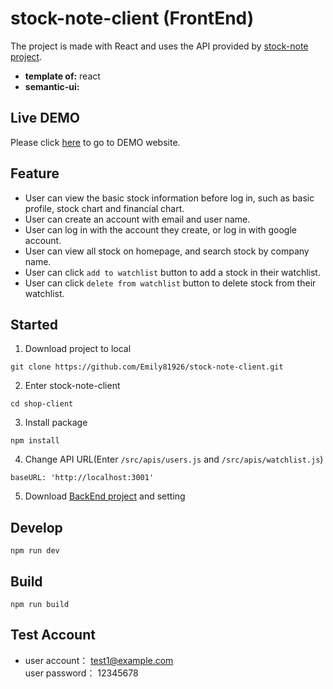 # stock-note-client (FrontEnd)

The project is made with React and uses the API provided by [stock-note project](https://github.com/Emily81926/stock-note).

- **template of:** react
- **semantic-ui:** 

## Live DEMO
Please click [here](https://sprightly-melba-edee81.netlify.app/) to go to DEMO website.

## Feature

- User can view the basic stock information before log in, such as basic profile, stock chart and financial chart.
- User can create an account with email and user name.
- User can log in with the account they create, or log in with google account.
- User can view all stock on homepage, and search stock by company name.
- User can click `add to watchlist` button to add a stock in their watchlist.
- User can click `delete from watchlist` button to delete stock from their watchlist. 

## Started
1. Download project to local
```
git clone https://github.com/Emily81926/stock-note-client.git
```
2. Enter stock-note-client
```
cd shop-client
```
3. Install package
```
npm install
```
4. Change API URL(Enter `/src/apis/users.js` and `/src/apis/watchlist.js`)
```
baseURL: 'http://localhost:3001'
```
5. Download [BackEnd project](https://github.com/Emily81926/stock-note) and setting  

## Develop
```
npm run dev
```

## Build
```
npm run build
```

## Test Account
* user account： test1@example.com  
  user password： 12345678




